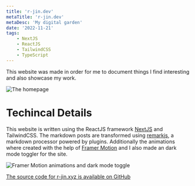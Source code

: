 ```yaml
---
title: 'r-jin.dev'
metaTitle: 'r-jin.dev'
metaDesc: 'My digital garden'
date: '2022-11-21'
tags: 
    - NextJS
    - ReactJS
    - TailwindCSS
    - TypeScript
---
```


This website was made in order for me to document things I find interesting 
and also showcase my work.

![The homepage](/media/portfolio.png)

# Techincal Details
This website is written using the ReactJS framework [NextJS](https://nextjs.org/) 
and TailwindCSS. The markdown posts are transformed using [remarkjs](https://remark.js.org/), 
a markdown processor powered by plugins. Additionally the animations where created with the help of 
[Framer Motion](https://www.framer.com/motion/) and I also made an dark mode toggler for the site.

![Framer Motion animations and dark mode toggle](/media/animation_theme_switcher.gif)

[The source code for r-jin.xyz is available on GitHub](https://github.com/R-Jin/r-jin.dev)
